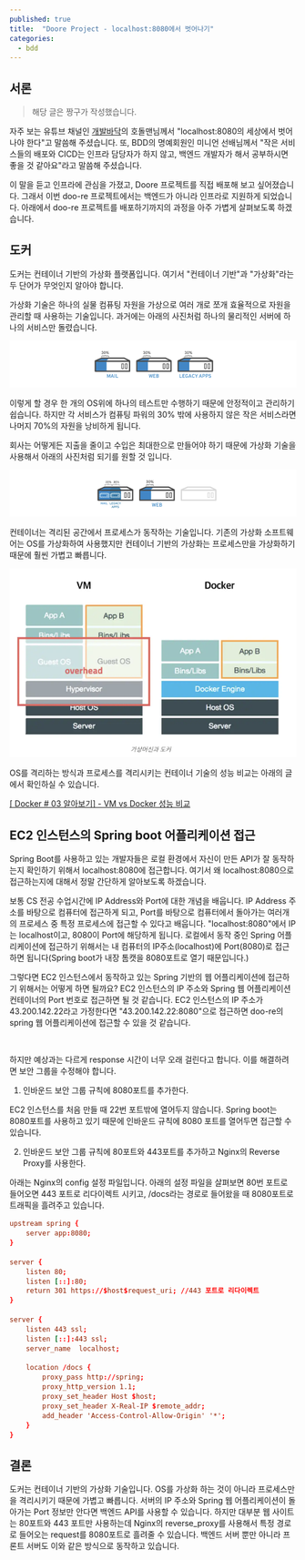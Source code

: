 ```yaml
---
published: true
title:  "Doore Project - localhost:8080에서 벗어나기"
categories:
  - bdd
---
```


## 서론

> 해당 글은 짱구가 작성했습니다.

자주 보는 유튜브 채널인 [개발바닥](https://www.youtube.com/@devbadak)의 호돌맨님께서 "localhost:8080의 세상에서 벗어나야 한다"고 말씀해 주셨습니다. 또, BDD의 명예회원인 미니언 선배님께서 "작은 서비스들의 배포와 CICD는 인프라 담당자가 하지 않고, 백엔드 개발자가 해서 공부하시면 좋을 것 같아요"라고 말씀해 주셨습니다.

이 말을 듣고 인프라에 관심을 가졌고, Doore 프로젝트를 직접 배포해 보고 싶어졌습니다. 그래서 이번 doo-re 프로젝트에서는 백엔드가 아니라 인프라로 지원하게 되었습니다. 아래에서 doo-re 프로젝트를 배포하기까지의 과정을 아주 가볍게 살펴보도록 하겠습니다.

## 도커

도커는 컨테이너 기반의 가상화 플랫폼입니다. 여기서 "컨테이너 기반"과 "가상화"라는 두 단어가 무엇인지 알아야 합니다.

가상화 기술은 하나의 실물 컴퓨팅 자원을 가상으로 여러 개로 쪼개 효율적으로 자원을 관리할 때 사용하는 기술입니다. 과거에는 아래의 사진처럼 하나의 물리적인 서버에 하나의 서비스만 돌렸습니다.

![](https://github.com/02ggang9/02ggang9.github.io/blob/master/_posts/images/infra/%EB%8F%84%EC%BB%A4%EB%9E%80%EB%AC%B4%EC%97%87%EC%9D%B8%EA%B0%80/%EA%B0%80%EC%83%81%ED%99%94%EC%98%88%EC%8B%9C1.png?raw=true)

이렇게 할 경우 한 개의 OS위에 하나의 테스트만 수행하기 때문에 안정적이고 관리하기 쉽습니다. 하지만 각 서비스가 컴퓨팅 파워의 30% 밖에 사용하지 않은 작은 서비스라면 나머지 70%의 자원을 낭비하게 됩니다. 

회사는 어떻게든 지출을 줄이고 수입은 최대한으로 만들어야 하기 때문에 가상화 기술을 사용해서 아래의 사진처럼 되기를 원할 것 입니다.

![](https://github.com/02ggang9/02ggang9.github.io/blob/master/_posts/images/infra/%EB%8F%84%EC%BB%A4%EB%9E%80%EB%AC%B4%EC%97%87%EC%9D%B8%EA%B0%80/%EA%B0%80%EC%83%81%ED%99%94%EC%98%88%EC%8B%9C2.png?raw=true)

컨테이너는 격리된 공간에서 프로세스가 동작하는 기술입니다. 기존의 가상화 소프트웨어는 OS를 가상화하여 사용했지만 컨테이너 기반의 가상화는 프로세스만을 가상화하기 때문에 훨씬 가볍고 빠릅니다.

![](https://github.com/02ggang9/02ggang9.github.io/blob/master/_posts/images/infra/%EB%8F%84%EC%BB%A4%EB%9E%80%EB%AC%B4%EC%97%87%EC%9D%B8%EA%B0%80/%EC%BB%A8%ED%85%8C%EC%9D%B4%EB%84%88%EC%98%88%EC%8B%9C1.png?raw=true)

OS를 격리하는 방식과 프로세스를 격리시키는 컨테이너 기술의 성능 비교는 아래의 글에서 확인하실 수 있습니다.

[[ Docker # 03 알아보기] - VM vs Docker 성능 비교](https://artistdata.tistory.com/5)

## EC2 인스턴스의 Spring boot 어플리케이션 접근

Spring Boot를 사용하고 있는 개발자들은 로컬 환경에서 자신이 만든 API가 잘 동작하는지 확인하기 위해서 localhost:8080에 접근합니다. 여기서 왜 localhost:8080으로 접근하는지에 대해서 정말 간단하게 알아보도록 하겠습니다.

보통 CS 전공 수업시간에 IP Address와 Port에 대한 개념을 배웁니다. IP Address 주소를 바탕으로 컴퓨터에 접근하게 되고, Port를 바탕으로 컴퓨터에서 돌아가는 여러개의 프로세스 중 특정 프로세스에 접근할 수 있다고 배웁니다. "localhost:8080"에서 IP는 localhost이고, 8080이 Port에 해당하게 됩니다. 로컬에서 동작 중인 Spring 어플리케이션에 접근하기 위해서는 내 컴퓨터의 IP주소(localhost)에 Port(8080)로 접근하면 됩니다(Spring boot가 내장 톰캣을 8080포트로 열기 때문입니다.)

그렇다면 EC2 인스턴스에서 동작하고 있는 Spring 기반의 웹 어플리케이션에 접근하기 위해서는 어떻게 하면 될까요? EC2 인스턴스의 IP 주소와 Spring 웹 어플리케이션 컨테이너의 Port 번호로 접근하면 될 것 같습니다. EC2 인스턴스의 IP 주소가 43.200.142.22라고 가정한다면 "43.200.142.22:8080"으로 접근하면 doo-re의 spring 웹 어플리케이션에 접근할 수 있을 것 같습니다.

![]()

하지만 예상과는 다르게 response 시간이 너무 오래 걸린다고 합니다. 이를 해결하려면 보안 그룹을 수정해야 합니다.

1. 인바운드 보안 그룹 규칙에 8080포트를 추가한다.

EC2 인스턴스를 처음 만들 때 22번 포트밖에 열어두지 않습니다. Spring boot는 8080포트를 사용하고 있기 때문에 인바운드 규칙에 8080 포트를 열어두면 접근할 수 있습니다.

2. 인바운드 보안 그룹 규칙에 80포트와 443포트를 추가하고 Nginx의 Reverse Proxy를 사용한다.

아래는 Nginx의 config 설정 파일입니다. 아래의 설정 파일을 살펴보면 80번 포트로 들어오면 443 포트로 리다이렉트 시키고, /docs라는 경로로 들어왔을 때 8080포트로 트래픽을 흘려주고 있습니다.

~~~conf
upstream spring {
    server app:8080;
}

server {
    listen 80;
    listen [::]:80;
    return 301 https://$host$request_uri; //443 포트로 리다이렉트
}

server {
    listen 443 ssl;
    listen [::]:443 ssl;
    server_name  localhost;

    location /docs {
        proxy_pass http://spring;
        proxy_http_version 1.1;
        proxy_set_header Host $host;
        proxy_set_header X-Real-IP $remote_addr;
        add_header 'Access-Control-Allow-Origin' '*';
    }
}
~~~

## 결론

도커는 컨테이너 기반의 가상화 기술입니다. OS를 가상화 하는 것이 아니라 프로세스만을 격리시키기 때문에 가볍고 빠릅니다. 서버의 IP 주소와 Spring 웹 어플리케이션이 돌아가는 Port 정보만 안다면 백엔드 API를 사용할 수 있습니다. 하지만 대부분 웹 사이트는 80포트와 443 포트만 사용하는데 Nginx의 reverse_proxy를 사용해서 특정 경로로 들어오는 request를 8080포트로 흘려줄 수 있습니다. 백엔드 서버 뿐만 아니라 프론트 서버도 이와 같은 방식으로 동작하고 있습니다.